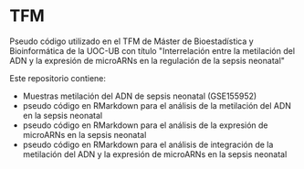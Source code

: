 # TFM

Pseudo código utilizado en el TFM de Máster de Bioestadística y Bioinformática de la UOC-UB con título "Interrelación entre la metilación del ADN y la expresión de microARNs en la regulación de la sepsis neonatal"

Este repositorio contiene:

- Muestras metilación del ADN de sepsis neonatal (GSE155952)
- pseudo código en RMarkdown para el análisis de la metilación del ADN en la sepsis neonatal
- pseudo código en RMarkdown para el análisis de la expresión de microARNs en la sepsis neonatal 
- pseudo código en RMarkdown para el análisis de integración de la metilación del ADN y la expresión de microARNs en la sepsis neonatal
